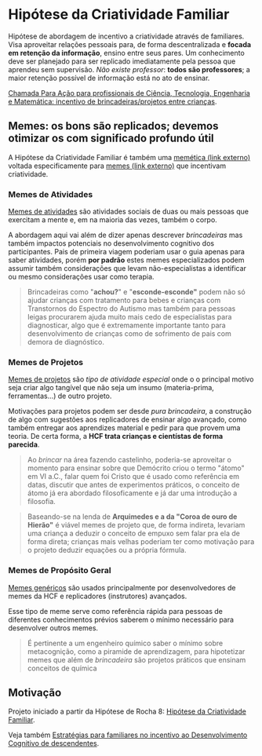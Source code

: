 # Hipótese da Criatividade Familiar
Hipótese de abordagem de incentivo a criatividade através de familiares. Visa
aproveitar relações pessoais para, de forma descentralizada e **focada
em retenção da informação**, ensino entre seus pares. Um conhecimento deve ser
planejado para ser replicado imediatamente pela pessoa que aprendeu sem
supervisão. _Não existe professor_: **todos são professores**; a maior retenção
possível de informação está no ato de ensinar.

[Chamada Para Ação para profissionais de Ciência, Tecnologia, Engenharia e
Matemática: incentivo de brincadeiras/projetos entre crianças](cta/stem.md).

## Memes: os bons são replicados; devemos otimizar os com significado profundo útil

A Hipótese da Criatividade Familiar é também uma [memética (link externo)](https://pt.wikipedia.org/wiki/Mem%C3%A9tica)
voltada especificamente para [memes (link externo)](https://pt.wikipedia.org/wiki/Meme)
que incentivam criatividade.

### Memes de Atividades

[Memes de atividades](atividade/index.md) são atividades sociais de duas ou mais
pessoas que exercitam a mente e, em na maioria das vezes, também o corpo.

A abordagem aqui vai além de dizer apenas descrever _brincadeiras_ mas também
impactos potenciais no desenvolvimento cognitivo dos participantes. Pais
de primeira viagem poderiam usar o guia apenas para saber atividades, porém
**por padrão** estes memes especializados podem assumir também considerações
que levam não-especialistas a identificar ou mesmo considerações usar como
terapia.

> Brincadeiras como "**achou?**" e "**esconde-esconde"** podem não só ajudar
> crianças com tratamento para bebes e crianças com Transtornos do Espectro do
> Autismo mas também para pessoas leigas procurarem ajuda muito mais cedo de
> especialistas para diagnosticar, algo que é extremamente importante tanto
> para desenvolvimento de crianças como de sofrimento de pais com demora de
> diagnóstico.

### Memes de Projetos

[Memes de projetos](projeto/index.md) são _tipo de atividade especial_ onde o
o principal motivo seja criar algo tangível que não seja um insumo
(materia-prima, ferramentas...) de outro projeto.

Motivações para projetos podem ser desde _pura brincadeira_, a construção de
algo com sugestões aos replicadores de ensinar algo avançado, como também
entregar aos aprendizes material e pedir para que provem uma teoria. De certa
forma, a **HCF trata crianças e cientístas de forma parecida**.

> Ao _brincar_ na área fazendo castelinho, poderia-se aproveitar o momento para
> ensinar sobre que Demócrito criou o termo "átomo" em VI a.C., falar quem
> foi Cristo que é usado como referência em datas, discutir que antes de
> experimentos práticos, o conceito de átomo já era abordado filosoficamente
> e já dar uma introdução a filosofia.

> Baseando-se na lenda de **Arquimedes e a da "Coroa de ouro de Hierão"** é
> viável memes de projeto que, de forma indireta, levariam uma criança a
> deduzir o conceito de empuxo sem falar pra ela de forma direta; crianças
> mais velhas poderiam ter como motivação para o projeto deduzir equações
> ou a própria fórmula.

### Memes de Propósito Geral
[Memes genéricos](meme/index.md) são usados principalmente por desenvolvedores
de memes da HCF e replicadores (instrutores) avançados.

Esse tipo de meme serve como referência rápida para pessoas de diferentes
conhecimentos prévios saberem o mínimo necessário para desenvolver outros
memes.

> É pertinente a um engenheiro químico saber o mínimo sobre metacognição, como
> a piramide de aprendizagem, para hipotetizar memes que além de _brincadeira_
> são projetos práticos que ensinam conceitos de química

<!--

## Premissas

Veja [lista de premissas](premissas.md).

-->

## Motivação

Projeto iniciado a partir da Hipótese de Rocha 8: [Hipótese da Criatividade
Familiar](https://github.com/fititnt/hipoteses-de-rocha).

Veja também [Estratégias para familiares no incentivo ao Desenvolvimento
Cognitivo de descendentes](https://github.com/fititnt/presente-cognitivo).